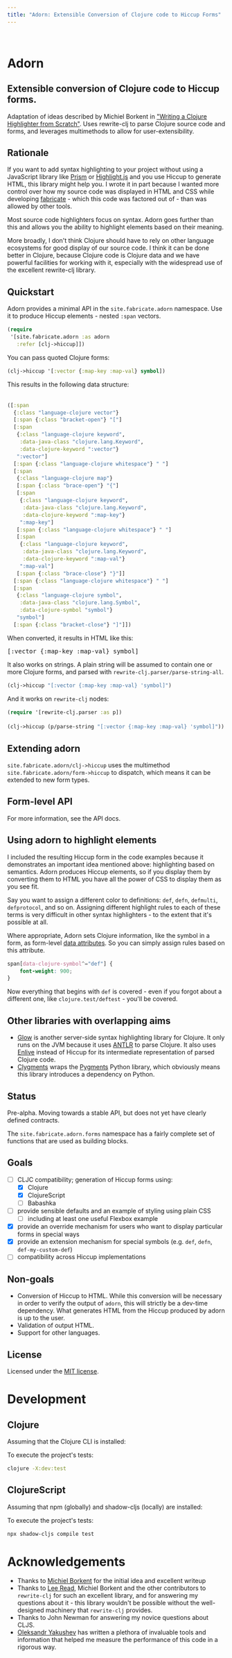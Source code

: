 ```yaml
---
title: "Adorn: Extensible Conversion of Clojure code to Hiccup Forms"
---
```


![<img src="dev/logo.svg">](/logo-transparent.svg)

# Adorn
## Extensible conversion of Clojure code to Hiccup forms.
Adaptation of ideas described by Michiel Borkent in ["Writing a Clojure Highlighter from Scratch"](https://blog.michielborkent.nl/writing-clojure-highlighter.html). Uses rewrite-clj to parse Clojure source code and forms, and leverages multimethods to allow for user-extensibility.

## Rationale
If you want to add syntax highlighting to your project without using a JavaScript library like [Prism](https://prismjs.com/) or [Highlight.js](https://highlightjs.org/) and you use Hiccup to generate HTML, this library might help you. I wrote it in part because I wanted more control over how my source code was displayed in HTML and CSS while developing [fabricate](https://github.com/fabricate-site/fabricate) - which this code was factored out of - than was allowed by other tools. 

Most source code highlighters focus on syntax. Adorn goes further than this and allows you the ability to highlight elements based on their meaning.

More broadly, I don't think Clojure should have to rely on other language ecosystems for good display of our source code. I think it can be done better in Clojure, because Clojure code is Clojure data and we have powerful facilities for working with it, especially with the widespread use of the excellent rewrite-clj library.

## Quickstart

Adorn provides a minimal API in the `site.fabricate.adorn` namespace. Use it to produce Hiccup elements - nested `:span` vectors.

```clojure
(require
 '[site.fabricate.adorn :as adorn
   :refer [clj->hiccup]])
```

You can pass quoted Clojure forms:

```clojure
(clj->hiccup '[:vector {:map-key :map-val} symbol])
```

This results in the following data structure:

```clojure

([:span
  {:class "language-clojure vector"}
  [:span {:class "bracket-open"} "["]
  [:span
   {:class "language-clojure keyword",
    :data-java-class "clojure.lang.Keyword",
    :data-clojure-keyword ":vector"}
   ":vector"]
  [:span {:class "language-clojure whitespace"} " "]
  [:span
   {:class "language-clojure map"}
   [:span {:class "brace-open"} "{"]
   [:span
    {:class "language-clojure keyword",
     :data-java-class "clojure.lang.Keyword",
     :data-clojure-keyword ":map-key"}
    ":map-key"]
   [:span {:class "language-clojure whitespace"} " "]
   [:span
    {:class "language-clojure keyword",
     :data-java-class "clojure.lang.Keyword",
     :data-clojure-keyword ":map-val"}
    ":map-val"]
   [:span {:class "brace-close"} "}"]]
  [:span {:class "language-clojure whitespace"} " "]
  [:span
   {:class "language-clojure symbol",
    :data-java-class "clojure.lang.Symbol",
    :data-clojure-symbol "symbol"}
   "symbol"]
  [:span {:class "bracket-close"} "]"]])

```

When converted, it results in HTML like this:

<pre class="language-clojure">
<span class="language-clojure vector"><span class="bracket-open">[</span><span class="language-clojure keyword" data-java-class="clojure.lang.Keyword" data-clojure-keyword=":vector">:vector</span><span class="language-clojure whitespace"> </span><span class="language-clojure map"><span class="brace-open">{</span><span class="language-clojure keyword" data-java-class="clojure.lang.Keyword" data-clojure-keyword=":map-key">:map-key</span><span class="language-clojure whitespace"> </span><span class="language-clojure keyword" data-java-class="clojure.lang.Keyword" data-clojure-keyword=":map-val">:map-val</span><span class="brace-close">}</span></span><span class="language-clojure whitespace"> </span><span class="language-clojure symbol" data-java-class="clojure.lang.Symbol" data-clojure-symbol="symbol">symbol</span><span class="bracket-close">]</span></span>
</pre>


It also works on strings. A plain string will be assumed to contain one or more Clojure forms, and parsed with `rewrite-clj.parser/parse-string-all`.

```clojure
(clj->hiccup "[:vector {:map-key :map-val} 'symbol]")
```

And it works on  `rewrite-clj` nodes:
```clojure
(require '[rewrite-clj.parser :as p])

(clj->hiccup (p/parse-string "[:vector {:map-key :map-val} 'symbol]"))

```

## Extending adorn

`site.fabricate.adorn/clj->hiccup` uses the multimethod `site.fabricate.adorn/form->hiccup` to dispatch, which means it can be extended to new form types. 

## Form-level API

For more information, see the API docs.

## Using adorn to highlight elements

I included the resulting Hiccup form in the code examples because it demonstrates an important idea mentioned above: highlighting based on semantics. Adorn produces Hiccup elements, so if you display them by converting them to HTML you have all the power of CSS to display them as you see fit.

Say you want to assign a different color to definitions: `def`, `defn`, `defmulti`, `defprotocol`, and so on. Assigning different highlight rules to each of these terms is very difficult in other syntax highlighters - to the extent that it's possible at all.

Where appropriate, Adorn sets Clojure information, like the symbol in a form, as form-level [data attributes](https://developer.mozilla.org/en-US/docs/Learn/HTML/Howto/Use_data_attributes). So you can simply assign rules based on this attribute.

```css
span[data-clojure-symbol^="def"] {
    font-weight: 900;
}
```

Now everything that begins with `def` is covered - even if you forgot about a different one, like `clojure.test/deftest` - you'll be covered. 


## Other libraries with overlapping aims
- [Glow](https://github.com/venantius/glow) is another server-side syntax highlighting library for Clojure. It only runs on the JVM because it uses [ANTLR](https://www.antlr.org/) to parse Clojure. It also uses [Enlive](https://github.com/cgrand/enlive) instead of Hiccup for its intermediate representation of parsed Clojure code.
- [Clygments](https://github.com/bfontaine/clygments) wraps the [Pygments](https://pygments.org/) Python library, which obviously means this library introduces a dependency on Python. 

## Status
Pre-alpha. Moving towards a stable API, but does not yet have clearly defined contracts.

The `site.fabricate.adorn.forms` namespace has a fairly complete set of functions that are used as building blocks.

## Goals
- [ ] CLJC compatibility; generation of Hiccup forms using:
  - [x] Clojure 
  - [x] ClojureScript 
  - [ ] Babashka
- [ ] provide sensible defaults and an example of styling using plain CSS
  - [ ] including at least one useful Flexbox example
- [x] provide an override mechanism for users who want to display particular forms in special ways
- [x] provide an extension mechanism for special symbols (e.g. `def`, `defn`, `def-my-custom-def`)
- [ ] compatibility across Hiccup implementations

## Non-goals
- Conversion of Hiccup to HTML. While this conversion will be necessary in order to verify the output of `adorn`, this will strictly be a dev-time dependency. What generates HTML from the Hiccup produced by adorn is up to the user.
- Validation of output HTML.
- Support for other languages.

## License

Licensed under the [MIT license](https://github.com/fabricate-site/adorn/blob/main/LICENSE).

# Development

## Clojure
Assuming that the Clojure CLI is installed:

To execute the project's tests:
```bash
clojure -X:dev:test
```


## ClojureScript
Assuming that npm (globally) and shadow-cljs (locally) are installed:

To execute the project's tests:
```bash
npx shadow-cljs compile test
```


# Acknowledgements

- Thanks to [Michiel Borkent](https://github.com/borkdude) for the initial idea and excellent writeup
- Thanks to [Lee Read](https://github.com/lread), Michiel Borkent and the other contributors to `rewrite-clj` for such an excellent library, and for answering my questions about it - this library wouldn't be possible without the well-designed machinery that `rewrite-clj` provides.
- Thanks to John Newman for answering my novice questions about CLJS.
- [Oleksandr Yakushev](https://github.com/alexander-yakushev) has written a plethora of invaluable tools and information that helped me measure the performance of this code in a rigorous way.
